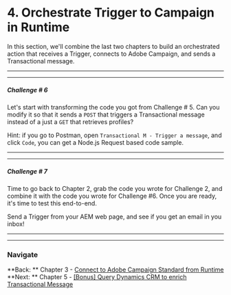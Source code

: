 # 4.  Orchestrate Trigger to Campaign in Runtime
In this section, we'll combine the last two chapters to build an orchestrated action that receives a Trigger, connects to Adobe Campaign, and sends a Transactional message. 

---
---

##### Challenge # 6

Let's start with transforming the code you got from Challenge # 5. Can you modify it so that it sends a `POST` that triggers a Transactional message instead of a just a `GET` that retrieves profiles?

Hint: if you go to Postman, open `Transactional M - Trigger a message`, and click `Code`, you can get a Node.js Request based code sample.


---
---

##### Challenge # 7

Time to go back to Chapter 2, grab the code you wrote for Challenge 2, and combine it with the code you wrote for Challenge #6. Once you are ready, it's time to test this end-to-end. 

Send a Trigger from your AEM web page, and see if you get an email in you inbox!


---
---

### Navigate
**Back: ** Chapter 3 - [Connect to Adobe Campaign Standard from Runtime](chapter-3.md)
**Next: ** Chapter 5 - [[Bonus] Query Dynamics CRM to enrich Transactional Message](chapter-5.md)